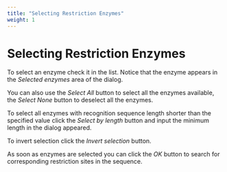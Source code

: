 ```yaml
---
title: "Selecting Restriction Enzymes"
weight: 1
---
```



# Selecting Restriction Enzymes

To select an enzyme check it in the list. Notice that the enzyme appears in the _Selected enzymes_ area of the dialog.

You can also use the _Select All_ button to select all the enzymes available, the _Select None_ button to deselect all the enzymes.

To select all enzymes with recognition sequence length shorter than the specified value click the _Select by length_ button and input the minimum length in the dialog appeared.

To invert selection click the _Invert selection_ button.

As soon as enzymes are selected you can click the _OK_ button to search for corresponding restriction sites in the sequence.

